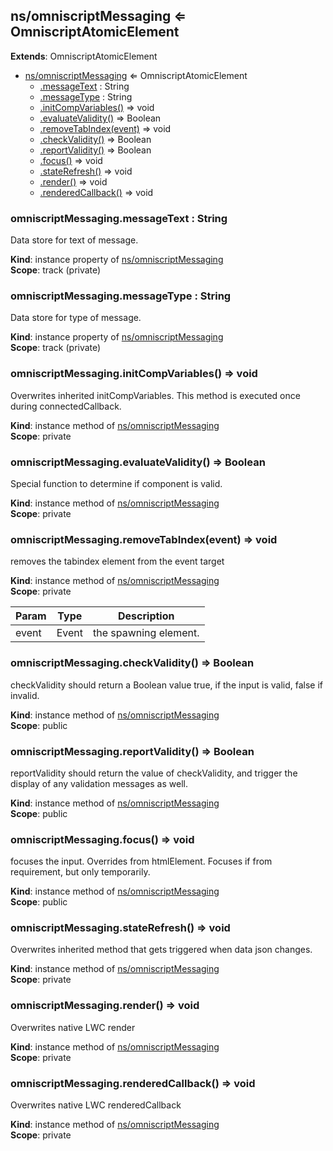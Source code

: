 ## ns/omniscriptMessaging ⇐ OmniscriptAtomicElement
**Extends**: OmniscriptAtomicElement  

* [ns/omniscriptMessaging](#markdown-header-nsomniscriptmessaging-omniscriptatomicelement) ⇐ OmniscriptAtomicElement
    * [.messageText](#markdown-header-omniscriptmessagingmessagetext-string) : String
    * [.messageType](#markdown-header-omniscriptmessagingmessagetype-string) : String
    * [.initCompVariables()](#markdown-header-omniscriptmessaginginitcompvariables-void) ⇒ void
    * [.evaluateValidity()](#markdown-header-omniscriptmessagingevaluatevalidity-boolean) ⇒ Boolean
    * [.removeTabIndex(event)](#markdown-header-omniscriptmessagingremovetabindexevent-void) ⇒ void
    * [.checkValidity()](#markdown-header-omniscriptmessagingcheckvalidity-boolean) ⇒ Boolean
    * [.reportValidity()](#markdown-header-omniscriptmessagingreportvalidity-boolean) ⇒ Boolean
    * [.focus()](#markdown-header-omniscriptmessagingfocus-void) ⇒ void
    * [.stateRefresh()](#markdown-header-omniscriptmessagingstaterefresh-void) ⇒ void
    * [.render()](#markdown-header-omniscriptmessagingrender-void) ⇒ void
    * [.renderedCallback()](#markdown-header-omniscriptmessagingrenderedcallback-void) ⇒ void

### omniscriptMessaging.messageText : String
Data store for text of message.

**Kind**: instance property of [ns/omniscriptMessaging](#markdown-header-nsomniscriptmessaging-omniscriptatomicelement)  
**Scope**: track (private)  
### omniscriptMessaging.messageType : String
Data store for type of message.

**Kind**: instance property of [ns/omniscriptMessaging](#markdown-header-nsomniscriptmessaging-omniscriptatomicelement)  
**Scope**: track (private)  
### omniscriptMessaging.initCompVariables() ⇒ void
Overwrites inherited initCompVariables. This method is executed once during connectedCallback.

**Kind**: instance method of [ns/omniscriptMessaging](#markdown-header-nsomniscriptmessaging-omniscriptatomicelement)  
**Scope**: private  
### omniscriptMessaging.evaluateValidity() ⇒ Boolean
Special function to determine if component is valid.

**Kind**: instance method of [ns/omniscriptMessaging](#markdown-header-nsomniscriptmessaging-omniscriptatomicelement)  
**Scope**: private  
### omniscriptMessaging.removeTabIndex(event) ⇒ void
removes the tabindex element from the event target

**Kind**: instance method of [ns/omniscriptMessaging](#markdown-header-nsomniscriptmessaging-omniscriptatomicelement)  
**Scope**: private  

| Param | Type | Description |
| --- | --- | --- |
| event | Event | the spawning  element. |

### omniscriptMessaging.checkValidity() ⇒ Boolean
checkValidity should return a Boolean value true, if the input is valid, false if invalid.

**Kind**: instance method of [ns/omniscriptMessaging](#markdown-header-nsomniscriptmessaging-omniscriptatomicelement)  
**Scope**: public  
### omniscriptMessaging.reportValidity() ⇒ Boolean
reportValidity should return the value of checkValidity, and trigger the display of any
validation messages as well.

**Kind**: instance method of [ns/omniscriptMessaging](#markdown-header-nsomniscriptmessaging-omniscriptatomicelement)  
**Scope**: public  
### omniscriptMessaging.focus() ⇒ void
focuses the input. Overrides from htmlElement. Focuses if from requirement, but only temporarily.

**Kind**: instance method of [ns/omniscriptMessaging](#markdown-header-nsomniscriptmessaging-omniscriptatomicelement)  
**Scope**: public  
### omniscriptMessaging.stateRefresh() ⇒ void
Overwrites inherited method that gets triggered when data json changes.

**Kind**: instance method of [ns/omniscriptMessaging](#markdown-header-nsomniscriptmessaging-omniscriptatomicelement)  
**Scope**: private  
### omniscriptMessaging.render() ⇒ void
Overwrites native LWC render

**Kind**: instance method of [ns/omniscriptMessaging](#markdown-header-nsomniscriptmessaging-omniscriptatomicelement)  
**Scope**: private  
### omniscriptMessaging.renderedCallback() ⇒ void
Overwrites native LWC renderedCallback

**Kind**: instance method of [ns/omniscriptMessaging](#markdown-header-nsomniscriptmessaging-omniscriptatomicelement)  
**Scope**: private  
